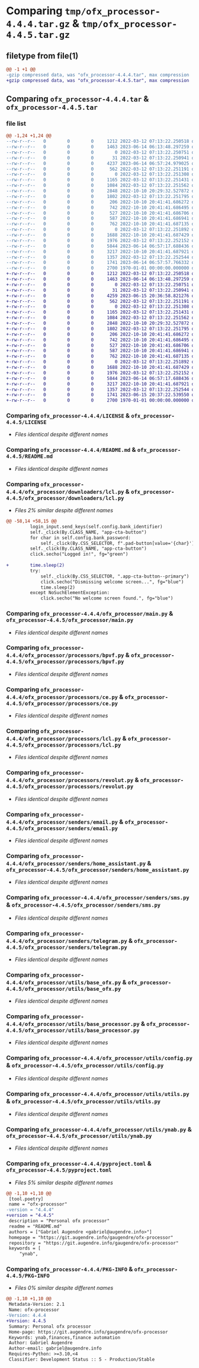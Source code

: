 # Comparing `tmp/ofx_processor-4.4.4.tar.gz` & `tmp/ofx_processor-4.4.5.tar.gz`

## filetype from file(1)

```diff
@@ -1 +1 @@
-gzip compressed data, was "ofx_processor-4.4.4.tar", max compression
+gzip compressed data, was "ofx_processor-4.4.5.tar", max compression
```

## Comparing `ofx_processor-4.4.4.tar` & `ofx_processor-4.4.5.tar`

### file list

```diff
@@ -1,24 +1,24 @@
--rw-r--r--   0        0        0     1212 2022-03-12 07:13:22.250518 ofx_processor-4.4.4/LICENSE
--rw-r--r--   0        0        0     1463 2023-06-14 06:13:48.297259 ofx_processor-4.4.4/README.md
--rw-r--r--   0        0        0        0 2022-03-12 07:13:22.250751 ofx_processor-4.4.4/ofx_processor/__init__.py
--rw-r--r--   0        0        0       31 2022-03-12 07:13:22.250941 ofx_processor-4.4.4/ofx_processor/downloaders/__init__.py
--rw-r--r--   0        0        0     4237 2023-06-14 06:57:24.979025 ofx_processor-4.4.4/ofx_processor/downloaders/lcl.py
--rw-r--r--   0        0        0      562 2022-03-12 07:13:22.251191 ofx_processor-4.4.4/ofx_processor/main.py
--rw-r--r--   0        0        0        0 2022-03-12 07:13:22.251308 ofx_processor-4.4.4/ofx_processor/processors/__init__.py
--rw-r--r--   0        0        0     1165 2022-03-12 07:13:22.251431 ofx_processor-4.4.4/ofx_processor/processors/bpvf.py
--rw-r--r--   0        0        0     1084 2022-03-12 07:13:22.251562 ofx_processor-4.4.4/ofx_processor/processors/ce.py
--rw-r--r--   0        0        0     2848 2022-10-10 20:29:32.527872 ofx_processor-4.4.4/ofx_processor/processors/lcl.py
--rw-r--r--   0        0        0     1802 2022-03-12 07:13:22.251795 ofx_processor-4.4.4/ofx_processor/processors/revolut.py
--rw-r--r--   0        0        0      206 2022-10-10 20:41:41.686272 ofx_processor-4.4.4/ofx_processor/senders/__init__.py
--rw-r--r--   0        0        0      742 2022-10-10 20:41:41.686495 ofx_processor-4.4.4/ofx_processor/senders/email.py
--rw-r--r--   0        0        0      527 2022-10-10 20:41:41.686706 ofx_processor-4.4.4/ofx_processor/senders/home_assistant.py
--rw-r--r--   0        0        0      587 2022-10-10 20:41:41.686941 ofx_processor-4.4.4/ofx_processor/senders/sms.py
--rw-r--r--   0        0        0      762 2022-10-10 20:41:41.687135 ofx_processor-4.4.4/ofx_processor/senders/telegram.py
--rw-r--r--   0        0        0        0 2022-03-12 07:13:22.251892 ofx_processor-4.4.4/ofx_processor/utils/__init__.py
--rw-r--r--   0        0        0     1688 2022-10-10 20:41:41.687429 ofx_processor-4.4.4/ofx_processor/utils/base_ofx.py
--rw-r--r--   0        0        0     1976 2022-03-12 07:13:22.252152 ofx_processor-4.4.4/ofx_processor/utils/base_processor.py
--rw-r--r--   0        0        0     5844 2023-06-14 06:57:17.688436 ofx_processor-4.4.4/ofx_processor/utils/config.py
--rw-r--r--   0        0        0     3217 2022-10-10 20:41:41.687921 ofx_processor-4.4.4/ofx_processor/utils/utils.py
--rw-r--r--   0        0        0     1357 2022-03-12 07:13:22.252544 ofx_processor-4.4.4/ofx_processor/utils/ynab.py
--rw-r--r--   0        0        0     1741 2023-06-14 06:57:57.766332 ofx_processor-4.4.4/pyproject.toml
--rw-r--r--   0        0        0     2700 1970-01-01 00:00:00.000000 ofx_processor-4.4.4/PKG-INFO
+-rw-r--r--   0        0        0     1212 2022-03-12 07:13:22.250518 ofx_processor-4.4.5/LICENSE
+-rw-r--r--   0        0        0     1463 2023-06-14 06:13:48.297259 ofx_processor-4.4.5/README.md
+-rw-r--r--   0        0        0        0 2022-03-12 07:13:22.250751 ofx_processor-4.4.5/ofx_processor/__init__.py
+-rw-r--r--   0        0        0       31 2022-03-12 07:13:22.250941 ofx_processor-4.4.5/ofx_processor/downloaders/__init__.py
+-rw-r--r--   0        0        0     4259 2023-06-15 20:36:58.821276 ofx_processor-4.4.5/ofx_processor/downloaders/lcl.py
+-rw-r--r--   0        0        0      562 2022-03-12 07:13:22.251191 ofx_processor-4.4.5/ofx_processor/main.py
+-rw-r--r--   0        0        0        0 2022-03-12 07:13:22.251308 ofx_processor-4.4.5/ofx_processor/processors/__init__.py
+-rw-r--r--   0        0        0     1165 2022-03-12 07:13:22.251431 ofx_processor-4.4.5/ofx_processor/processors/bpvf.py
+-rw-r--r--   0        0        0     1084 2022-03-12 07:13:22.251562 ofx_processor-4.4.5/ofx_processor/processors/ce.py
+-rw-r--r--   0        0        0     2848 2022-10-10 20:29:32.527872 ofx_processor-4.4.5/ofx_processor/processors/lcl.py
+-rw-r--r--   0        0        0     1802 2022-03-12 07:13:22.251795 ofx_processor-4.4.5/ofx_processor/processors/revolut.py
+-rw-r--r--   0        0        0      206 2022-10-10 20:41:41.686272 ofx_processor-4.4.5/ofx_processor/senders/__init__.py
+-rw-r--r--   0        0        0      742 2022-10-10 20:41:41.686495 ofx_processor-4.4.5/ofx_processor/senders/email.py
+-rw-r--r--   0        0        0      527 2022-10-10 20:41:41.686706 ofx_processor-4.4.5/ofx_processor/senders/home_assistant.py
+-rw-r--r--   0        0        0      587 2022-10-10 20:41:41.686941 ofx_processor-4.4.5/ofx_processor/senders/sms.py
+-rw-r--r--   0        0        0      762 2022-10-10 20:41:41.687135 ofx_processor-4.4.5/ofx_processor/senders/telegram.py
+-rw-r--r--   0        0        0        0 2022-03-12 07:13:22.251892 ofx_processor-4.4.5/ofx_processor/utils/__init__.py
+-rw-r--r--   0        0        0     1688 2022-10-10 20:41:41.687429 ofx_processor-4.4.5/ofx_processor/utils/base_ofx.py
+-rw-r--r--   0        0        0     1976 2022-03-12 07:13:22.252152 ofx_processor-4.4.5/ofx_processor/utils/base_processor.py
+-rw-r--r--   0        0        0     5844 2023-06-14 06:57:17.688436 ofx_processor-4.4.5/ofx_processor/utils/config.py
+-rw-r--r--   0        0        0     3217 2022-10-10 20:41:41.687921 ofx_processor-4.4.5/ofx_processor/utils/utils.py
+-rw-r--r--   0        0        0     1357 2022-03-12 07:13:22.252544 ofx_processor-4.4.5/ofx_processor/utils/ynab.py
+-rw-r--r--   0        0        0     1741 2023-06-15 20:37:22.539550 ofx_processor-4.4.5/pyproject.toml
+-rw-r--r--   0        0        0     2700 1970-01-01 00:00:00.000000 ofx_processor-4.4.5/PKG-INFO
```

### Comparing `ofx_processor-4.4.4/LICENSE` & `ofx_processor-4.4.5/LICENSE`

 * *Files identical despite different names*

### Comparing `ofx_processor-4.4.4/README.md` & `ofx_processor-4.4.5/README.md`

 * *Files identical despite different names*

### Comparing `ofx_processor-4.4.4/ofx_processor/downloaders/lcl.py` & `ofx_processor-4.4.5/ofx_processor/downloaders/lcl.py`

 * *Files 2% similar despite different names*

```diff
@@ -58,14 +58,15 @@
         login_input.send_keys(self.config.bank_identifier)
         self._click(By.CLASS_NAME, "app-cta-button")
         for char in self.config.bank_password:
             self._click(By.CSS_SELECTOR, f".pad-button[value='{char}']")
         self._click(By.CLASS_NAME, "app-cta-button")
         click.secho("Logged in!", fg="green")
 
+        time.sleep(2)
         try:
             self._click(By.CSS_SELECTOR, ".app-cta-button--primary")
             click.secho("Dismissing welcome screen...", fg="blue")
             time.sleep(2)
         except NoSuchElementException:
             click.secho("No welcome screen found.", fg="blue")
```

### Comparing `ofx_processor-4.4.4/ofx_processor/main.py` & `ofx_processor-4.4.5/ofx_processor/main.py`

 * *Files identical despite different names*

### Comparing `ofx_processor-4.4.4/ofx_processor/processors/bpvf.py` & `ofx_processor-4.4.5/ofx_processor/processors/bpvf.py`

 * *Files identical despite different names*

### Comparing `ofx_processor-4.4.4/ofx_processor/processors/ce.py` & `ofx_processor-4.4.5/ofx_processor/processors/ce.py`

 * *Files identical despite different names*

### Comparing `ofx_processor-4.4.4/ofx_processor/processors/lcl.py` & `ofx_processor-4.4.5/ofx_processor/processors/lcl.py`

 * *Files identical despite different names*

### Comparing `ofx_processor-4.4.4/ofx_processor/processors/revolut.py` & `ofx_processor-4.4.5/ofx_processor/processors/revolut.py`

 * *Files identical despite different names*

### Comparing `ofx_processor-4.4.4/ofx_processor/senders/email.py` & `ofx_processor-4.4.5/ofx_processor/senders/email.py`

 * *Files identical despite different names*

### Comparing `ofx_processor-4.4.4/ofx_processor/senders/home_assistant.py` & `ofx_processor-4.4.5/ofx_processor/senders/home_assistant.py`

 * *Files identical despite different names*

### Comparing `ofx_processor-4.4.4/ofx_processor/senders/sms.py` & `ofx_processor-4.4.5/ofx_processor/senders/sms.py`

 * *Files identical despite different names*

### Comparing `ofx_processor-4.4.4/ofx_processor/senders/telegram.py` & `ofx_processor-4.4.5/ofx_processor/senders/telegram.py`

 * *Files identical despite different names*

### Comparing `ofx_processor-4.4.4/ofx_processor/utils/base_ofx.py` & `ofx_processor-4.4.5/ofx_processor/utils/base_ofx.py`

 * *Files identical despite different names*

### Comparing `ofx_processor-4.4.4/ofx_processor/utils/base_processor.py` & `ofx_processor-4.4.5/ofx_processor/utils/base_processor.py`

 * *Files identical despite different names*

### Comparing `ofx_processor-4.4.4/ofx_processor/utils/config.py` & `ofx_processor-4.4.5/ofx_processor/utils/config.py`

 * *Files identical despite different names*

### Comparing `ofx_processor-4.4.4/ofx_processor/utils/utils.py` & `ofx_processor-4.4.5/ofx_processor/utils/utils.py`

 * *Files identical despite different names*

### Comparing `ofx_processor-4.4.4/ofx_processor/utils/ynab.py` & `ofx_processor-4.4.5/ofx_processor/utils/ynab.py`

 * *Files identical despite different names*

### Comparing `ofx_processor-4.4.4/pyproject.toml` & `ofx_processor-4.4.5/pyproject.toml`

 * *Files 5% similar despite different names*

```diff
@@ -1,10 +1,10 @@
 [tool.poetry]
 name = "ofx-processor"
-version = "4.4.4"
+version = "4.4.5"
 description = "Personal ofx processor"
 readme = "README.md"
 authors = ["Gabriel Augendre <gabriel@augendre.info>"]
 homepage = "https://git.augendre.info/gaugendre/ofx-processor"
 repository = "https://git.augendre.info/gaugendre/ofx-processor"
 keywords = [
     "ynab",
```

### Comparing `ofx_processor-4.4.4/PKG-INFO` & `ofx_processor-4.4.5/PKG-INFO`

 * *Files 0% similar despite different names*

```diff
@@ -1,10 +1,10 @@
 Metadata-Version: 2.1
 Name: ofx-processor
-Version: 4.4.4
+Version: 4.4.5
 Summary: Personal ofx processor
 Home-page: https://git.augendre.info/gaugendre/ofx-processor
 Keywords: ynab,finances,finance automation
 Author: Gabriel Augendre
 Author-email: gabriel@augendre.info
 Requires-Python: >=3.10,<4
 Classifier: Development Status :: 5 - Production/Stable
```

